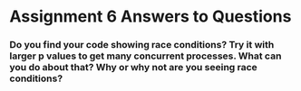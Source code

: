 # Assignment 6 Answers to Questions

### Do you find your code showing race conditions? Try it with larger p values to get many concurrent processes. What can you do about that? Why or why not are you seeing race conditions? 
